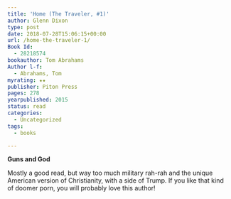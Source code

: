 ```yaml
---
title: 'Home (The Traveler, #1)'
author: Glenn Dixon
type: post
date: 2018-07-28T15:06:15+00:00
url: /home-the-traveler-1/
Book Id:
  - 28218574
bookauthor: Tom Abrahams
Author l-f:
  - Abrahams, Tom
myrating: ★★
publisher: Piton Press
pages: 278
yearpublished: 2015
status: read
categories:
  - Uncategorized
tags:
  - books

---
```

**Guns and God**

Mostly a good read, but way too much military rah-rah and the unique American version of Christianity, with a side of Trump. If you like that kind of doomer porn, you will probably love this author!